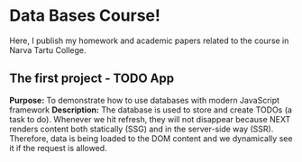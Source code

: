 # Data Bases Course!

Here, I publish my homework and academic papers related to the course in Narva Tartu College.

## The first project - TODO App

**Purpose:** To demonstrate how to use databases with modern JavaScript framework
**Description:** The database is used to store and create TODOs (a task to do). Whenever we hit refresh, they will not disappear because NEXT renders content both statically (SSG) and in the server-side way (SSR). Therefore, data is being loaded to the DOM content and we dynamically see it if the request is allowed. 
